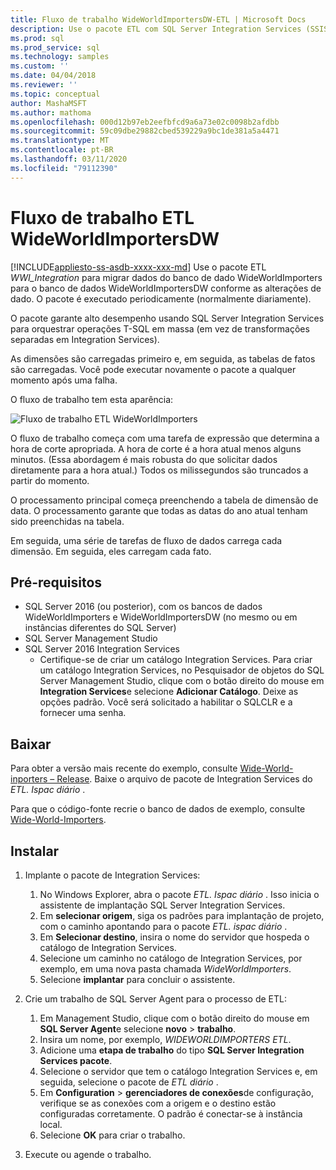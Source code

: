 ```yaml
---
title: Fluxo de trabalho WideWorldImportersDW-ETL | Microsoft Docs
description: Use o pacote ETL com SQL Server Integration Services (SSIS) para migrar dados periodicamente do banco de WideWorldImporters para o WideWorldImportersDW.
ms.prod: sql
ms.prod_service: sql
ms.technology: samples
ms.custom: ''
ms.date: 04/04/2018
ms.reviewer: ''
ms.topic: conceptual
author: MashaMSFT
ms.author: mathoma
ms.openlocfilehash: 000d12b97eb2eefbfcd9a6a73e02c0098b2afdbb
ms.sourcegitcommit: 59c09dbe29882cbed539229a9bc1de381a5a4471
ms.translationtype: MT
ms.contentlocale: pt-BR
ms.lasthandoff: 03/11/2020
ms.locfileid: "79112390"
---
```

# <a name="wideworldimportersdw-etl-workflow"></a>Fluxo de trabalho ETL WideWorldImportersDW
[!INCLUDE[appliesto-ss-asdb-xxxx-xxx-md](../includes/appliesto-ss-asdb-xxxx-xxx-md.md)]
Use o pacote ETL *WWI_Integration* para migrar dados do banco de dado WideWorldImporters para o banco de dados WideWorldImportersDW conforme as alterações de dado. O pacote é executado periodicamente (normalmente diariamente).

O pacote garante alto desempenho usando SQL Server Integration Services para orquestrar operações T-SQL em massa (em vez de transformações separadas em Integration Services).

As dimensões são carregadas primeiro e, em seguida, as tabelas de fatos são carregadas. Você pode executar novamente o pacote a qualquer momento após uma falha.

O fluxo de trabalho tem esta aparência:

 ![Fluxo de trabalho ETL WideWorldImporters](media/wide-world-importers/wideworldimporters-etl-workflow.png)

O fluxo de trabalho começa com uma tarefa de expressão que determina a hora de corte apropriada. A hora de corte é a hora atual menos alguns minutos. (Essa abordagem é mais robusta do que solicitar dados diretamente para a hora atual.) Todos os milissegundos são truncados a partir do momento.

O processamento principal começa preenchendo a tabela de dimensão de data. O processamento garante que todas as datas do ano atual tenham sido preenchidas na tabela.

Em seguida, uma série de tarefas de fluxo de dados carrega cada dimensão. Em seguida, eles carregam cada fato.

## <a name="prerequisites"></a>Pré-requisitos

- SQL Server 2016 (ou posterior), com os bancos de dados WideWorldImporters e WideWorldImportersDW (no mesmo ou em instâncias diferentes do SQL Server)
- SQL Server Management Studio
- SQL Server 2016 Integration Services
  - Certifique-se de criar um catálogo Integration Services. Para criar um catálogo Integration Services, no Pesquisador de objetos do SQL Server Management Studio, clique com o botão direito do mouse em **Integration Services**e selecione **Adicionar Catálogo**. Deixe as opções padrão. Você será solicitado a habilitar o SQLCLR e a fornecer uma senha.


## <a name="download"></a>Baixar

Para obter a versão mais recente do exemplo, consulte [Wide-World-inporters – Release](https://go.microsoft.com/fwlink/?LinkID=800630). Baixe o arquivo de pacote de Integration Services do *ETL. Ispac diário* .

Para que o código-fonte recrie o banco de dados de exemplo, consulte [Wide-World-Importers](https://github.com/Microsoft/sql-server-samples/tree/master/samples/databases/wide-world-importers/wwi-integration-etl).

## <a name="install"></a>Instalar

1. Implante o pacote de Integration Services:
   1. No Windows Explorer, abra o pacote *ETL. Ispac diário* . Isso inicia o assistente de implantação SQL Server Integration Services.
   2. Em **selecionar origem**, siga os padrões para implantação de projeto, com o caminho apontando para o pacote *ETL. ispac diário* .
   3. Em **Selecionar destino**, insira o nome do servidor que hospeda o catálogo de Integration Services.
   4. Selecione um caminho no catálogo de Integration Services, por exemplo, em uma nova pasta chamada *WideWorldImporters*.
   5. Selecione **implantar** para concluir o assistente.

2. Crie um trabalho de SQL Server Agent para o processo de ETL:
   1. Em Management Studio, clique com o botão direito do mouse em **SQL Server Agent**e selecione **novo** > **trabalho**.
   2. Insira um nome, por exemplo, *WIDEWORLDIMPORTERS ETL*.
   3. Adicione uma **etapa de trabalho** do tipo **SQL Server Integration Services pacote**.
   4. Selecione o servidor que tem o catálogo Integration Services e, em seguida, selecione o pacote de *ETL diário* .
   5. Em **Configuration** > **gerenciadores de conexões**de configuração, verifique se as conexões com a origem e o destino estão configuradas corretamente. O padrão é conectar-se à instância local.
   6. Selecione **OK** para criar o trabalho.

3. Execute ou agende o trabalho.
